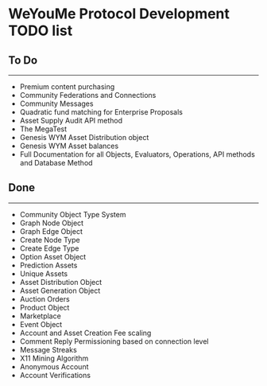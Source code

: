 # WeYouMe Protocol Development TODO list

## To Do
-----
- Premium content purchasing
- Community Federations and Connections
- Community Messages
- Quadratic fund matching for Enterprise Proposals
- Asset Supply Audit API method
- The MegaTest
- Genesis WYM Asset Distribution object
- Genesis WYM Asset balances
- Full Documentation for all Objects, Evaluators, Operations, API methods and Database Method

## Done
-----

- Community Object Type System
- Graph Node Object
- Graph Edge Object
- Create Node Type
- Create Edge Type
- Option Asset Object
- Prediction Assets
- Unique Assets
- Asset Distribution Object
- Asset Generation Object 
- Auction Orders
- Product Object
- Marketplace 
- Event Object
- Account and Asset Creation Fee scaling
- Comment Reply Permissioning based on connection level
- Message Streaks
- X11 Mining Algorithm
- Anonymous Account
- Account Verifications